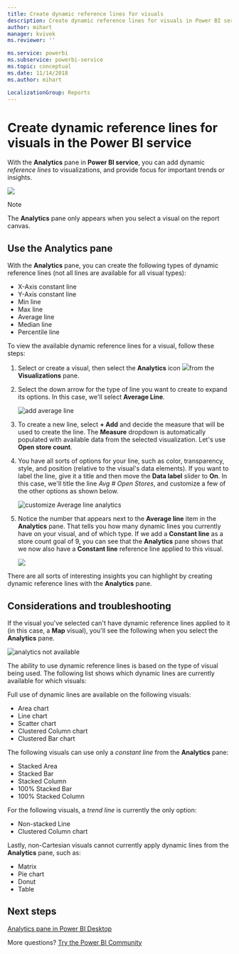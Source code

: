 ```yaml
---
title: Create dynamic reference lines for visuals
description: Create dynamic reference lines for visuals in Power BI service
author: mihart
manager: kvivek
ms.reviewer: ''

ms.service: powerbi
ms.subservice: powerbi-service
ms.topic: conceptual
ms.date: 11/14/2018
ms.author: mihart

LocalizationGroup: Reports
---
```

# Create dynamic reference lines for visuals in the Power BI service

With the **Analytics** pane in **Power BI service**, you can add dynamic *reference
lines* to visualizations, and provide focus for important trends or insights.

![](media/service-analytics-pane/power-bi-analytics-pane.png)

> [!NOTE]
> The **Analytics** pane only appears when you select a visual on the report canvas.
> 
> 

## Use the Analytics pane
With the **Analytics** pane, you can create the following types of dynamic reference lines (not all lines are available for all visual types):

* X-Axis constant line
* Y-Axis constant line
* Min line
* Max line
* Average line
* Median line
* Percentile line


To view the available dynamic reference lines for a visual, follow these steps:

1. Select or create a visual, then select the **Analytics** icon
   ![](media/service-analytics-pane/power-bi-analytics-icon.png)from the **Visualizations** pane.

2. Select the down arrow for the type of line you want to create to expand its options. In this case, we'll select **Average Line**.
   
   ![add average line](media/service-analytics-pane/power-bi-add.png)

3. To create a new line, select **+ Add** and decide the measure that will be used to create the line.  The **Measure** dropdown is automatically populated with available data from the selected visualization. Let's use **Open store count**.

5. You have all sorts of options for your line, such as color, transparency, style, and position (relative to the visual's data elements). If you want to label the line, give it a title and then move the **Data label** slider to **On**.  In this case, we'll title the line *Avg # Open Stores*, and customize a few of the other options as shown below.
   
   ![customize Average line analytics](media/service-analytics-pane/power-bi-average-line2.png)

1. Notice the number that appears next to the **Average line** item in the **Analytics** pane. That tells you how many dynamic lines you currently have on your visual, and of which type. If we add a **Constant line** as a store count goal of 9, you can see that the **Analytics** pane shows that we now also have a **Constant line** reference line applied to this visual.
   
   ![](media/service-analytics-pane/power-bi-reference-lines.png)
   

There are all sorts of interesting insights you can highlight by creating dynamic reference lines with the **Analytics** pane.

## Considerations and troubleshooting

If the visual you've selected can't have dynamic reference lines applied to it (in this case, a **Map** visual), you'll see the following when you select the **Analytics** pane.
   
![analytics not available](media/service-analytics-pane/power-bi-no-lines.png)

The ability to use dynamic reference lines is based on the type of visual being used. The following list shows which dynamic lines are currently available for which visuals:

Full use of dynamic lines are available on the following visuals:

* Area chart
* Line chart
* Scatter chart
* Clustered Column chart
* Clustered Bar chart

The following visuals can use only a *constant line* from the **Analytics** pane:

* Stacked Area
* Stacked Bar
* Stacked Column
* 100% Stacked Bar
* 100% Stacked Column

For the following visuals, a *trend line* is currently the only option:

* Non-stacked Line
* Clustered Column chart

Lastly, non-Cartesian visuals cannot currently apply dynamic lines from the **Analytics** pane, such as:

* Matrix
* Pie chart
* Donut
* Table

## Next steps
[Analytics pane in Power BI Desktop](desktop-analytics-pane.md)

More questions? [Try the Power BI Community](http://community.powerbi.com/)


